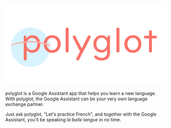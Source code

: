 ![polyglot](polyglot.png)

polyglot is a Google Assistant app that helps you learn a new language. With polyglot, the Google Assistant can be your very own language exchange partner.

Just ask polyglot, "Let's practice French", and together with the Google Assistant, you'll be speaking *la belle langue* in no time.